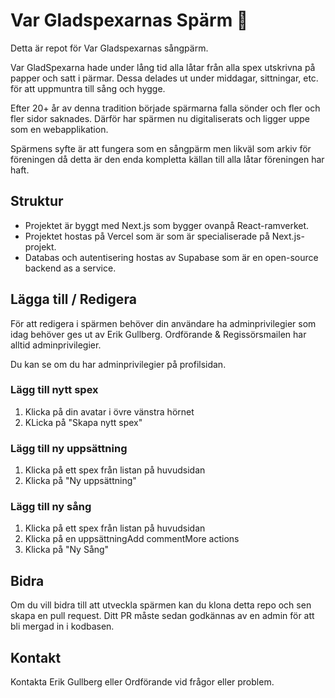# Var Gladspexarnas Spärm 🍍

Detta är repot för Var Gladspexarnas sångpärm.

Var GladSpexarna hade under lång tid alla låtar från alla spex utskrivna på papper och satt i pärmar. Dessa delades ut under middagar, sittningar, etc. för att uppmuntra till sång och hygge.

Efter 20+ år av denna tradition började spärmarna falla sönder och fler och fler sidor saknades. 
Därför har spärmen nu digitaliserats och ligger uppe som en webapplikation.

Spärmens syfte är att fungera som en sångpärm men likväl som arkiv för föreningen då detta är den enda kompletta källan till alla låtar föreningen har haft.

## Struktur

- Projektet är byggt med Next.js som bygger ovanpå React-ramverket.
- Projektet hostas på Vercel som är som är specialiserade på Next.js-projekt.
- Databas och autentisering hostas av Supabase som är en open-source backend as a service.

## Lägga till / Redigera
För att redigera i spärmen behöver din användare ha adminprivilegier som idag behöver ges ut av Erik Gullberg.
Ordförande & Regissörsmailen har alltid adminprivilegier.

Du kan se om du har adminprivilegier på profilsidan.

### Lägg till nytt spex
1. Klicka på din avatar i övre vänstra hörnet
2. KLicka på "Skapa nytt spex"

### Lägg till ny uppsättning
1. Klicka på ett spex från listan på huvudsidan
2. Klicka på "Ny uppsättning"

### Lägg till ny sång
1. Klicka på ett spex från listan på huvudsidan
2. Klicka på en uppsättningAdd commentMore actions
3. Klicka på "Ny Sång"

## Bidra
Om du vill bidra till att utveckla spärmen kan du klona detta repo och sen skapa en pull request. 
Ditt PR måste sedan godkännas av en admin för att bli mergad in i kodbasen.

## Kontakt
Kontakta Erik Gullberg eller Ordförande vid frågor eller problem.